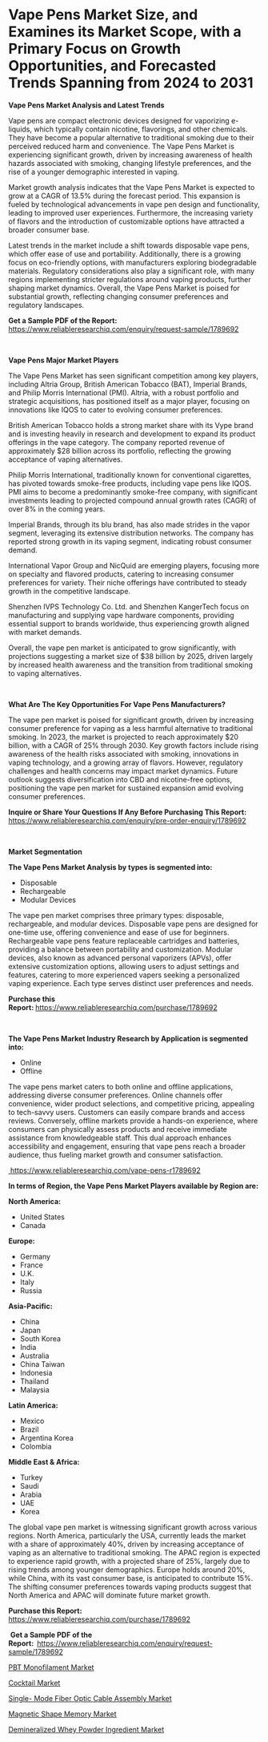 <p><h1>Vape Pens Market Size, and Examines its Market Scope, with a Primary Focus on Growth Opportunities, and Forecasted Trends Spanning from 2024 to 2031</h1></p><p><strong>Vape Pens Market Analysis and Latest Trends</strong></p>
<p><p>Vape pens are compact electronic devices designed for vaporizing e-liquids, which typically contain nicotine, flavorings, and other chemicals. They have become a popular alternative to traditional smoking due to their perceived reduced harm and convenience. The Vape Pens Market is experiencing significant growth, driven by increasing awareness of health hazards associated with smoking, changing lifestyle preferences, and the rise of a younger demographic interested in vaping.</p><p>Market growth analysis indicates that the Vape Pens Market is expected to grow at a CAGR of 13.5% during the forecast period. This expansion is fueled by technological advancements in vape pen design and functionality, leading to improved user experiences. Furthermore, the increasing variety of flavors and the introduction of customizable options have attracted a broader consumer base.</p><p>Latest trends in the market include a shift towards disposable vape pens, which offer ease of use and portability. Additionally, there is a growing focus on eco-friendly options, with manufacturers exploring biodegradable materials. Regulatory considerations also play a significant role, with many regions implementing stricter regulations around vaping products, further shaping market dynamics. Overall, the Vape Pens Market is poised for substantial growth, reflecting changing consumer preferences and regulatory landscapes.</p></p>
<p><strong>Get a Sample PDF of the Report:&nbsp;</strong> <a href="https://www.reliableresearchiq.com/enquiry/request-sample/1789692?utm_campaign=1117&utm_medium=2&utm_source=Github&utm_content=ia&utm_term=09102024&utm_id=vape-pens">https://www.reliableresearchiq.com/enquiry/request-sample/1789692</a></p>
<p>&nbsp;</p>
<p><strong>Vape Pens Major Market Players</strong></p>
<p><p>The Vape Pens Market has seen significant competition among key players, including Altria Group, British American Tobacco (BAT), Imperial Brands, and Philip Morris International (PMI). Altria, with a robust portfolio and strategic acquisitions, has positioned itself as a major player, focusing on innovations like IQOS to cater to evolving consumer preferences.</p><p>British American Tobacco holds a strong market share with its Vype brand and is investing heavily in research and development to expand its product offerings in the vape category. The company reported revenue of approximately $28 billion across its portfolio, reflecting the growing acceptance of vaping alternatives.</p><p>Philip Morris International, traditionally known for conventional cigarettes, has pivoted towards smoke-free products, including vape pens like IQOS. PMI aims to become a predominantly smoke-free company, with significant investments leading to projected compound annual growth rates (CAGR) of over 8% in the coming years.</p><p>Imperial Brands, through its blu brand, has also made strides in the vapor segment, leveraging its extensive distribution networks. The company has reported strong growth in its vaping segment, indicating robust consumer demand.</p><p>International Vapor Group and NicQuid are emerging players, focusing more on specialty and flavored products, catering to increasing consumer preferences for variety. Their niche offerings have contributed to steady growth in the competitive landscape.</p><p>Shenzhen IVPS Technology Co. Ltd. and Shenzhen KangerTech focus on manufacturing and supplying vape hardware components, providing essential support to brands worldwide, thus experiencing growth aligned with market demands.</p><p>Overall, the vape pen market is anticipated to grow significantly, with projections suggesting a market size of $38 billion by 2025, driven largely by increased health awareness and the transition from traditional smoking to vaping alternatives.</p></p>
<p>&nbsp;</p>
<p><strong>What Are The Key Opportunities For Vape Pens Manufacturers?</strong></p>
<p><p>The vape pen market is poised for significant growth, driven by increasing consumer preference for vaping as a less harmful alternative to traditional smoking. In 2023, the market is projected to reach approximately $20 billion, with a CAGR of 25% through 2030. Key growth factors include rising awareness of the health risks associated with smoking, innovations in vaping technology, and a growing array of flavors. However, regulatory challenges and health concerns may impact market dynamics. Future outlook suggests diversification into CBD and nicotine-free options, positioning the vape pen market for sustained expansion amid evolving consumer preferences.</p></p>
<p><strong>Inquire or Share Your Questions If Any Before Purchasing This Report:</strong> <a href="https://www.reliableresearchiq.com/enquiry/pre-order-enquiry/1789692?utm_campaign=1117&utm_medium=2&utm_source=Github&utm_content=ia&utm_term=09102024&utm_id=vape-pens">https://www.reliableresearchiq.com/enquiry/pre-order-enquiry/1789692</a></p>
<p>&nbsp;</p>
<p><strong>Market Segmentation</strong></p>
<p><strong>The Vape Pens Market Analysis by types is segmented into:</strong></p>
<p><ul><li>Disposable</li><li>Rechargeable</li><li>Modular Devices</li></ul></p>
<p><p>The vape pen market comprises three primary types: disposable, rechargeable, and modular devices. Disposable vape pens are designed for one-time use, offering convenience and ease of use for beginners. Rechargeable vape pens feature replaceable cartridges and batteries, providing a balance between portability and customization. Modular devices, also known as advanced personal vaporizers (APVs), offer extensive customization options, allowing users to adjust settings and features, catering to more experienced vapers seeking a personalized vaping experience. Each type serves distinct user preferences and needs.</p></p>
<p><strong>Purchase this Report:&nbsp;</strong><a href="https://www.reliableresearchiq.com/purchase/1789692?utm_campaign=1117&utm_medium=2&utm_source=Github&utm_content=ia&utm_term=09102024&utm_id=vape-pens">https://www.reliableresearchiq.com/purchase/1789692</a></p>
<p>&nbsp;</p>
<p><strong>The Vape Pens Market Industry Research by Application is segmented into:</strong></p>
<p><ul><li>Online</li><li>Offline</li></ul></p>
<p><p>The vape pens market caters to both online and offline applications, addressing diverse consumer preferences. Online channels offer convenience, wider product selections, and competitive pricing, appealing to tech-savvy users. Customers can easily compare brands and access reviews. Conversely, offline markets provide a hands-on experience, where consumers can physically assess products and receive immediate assistance from knowledgeable staff. This dual approach enhances accessibility and engagement, ensuring that vape pens reach a broader audience, thus fueling market growth and consumer satisfaction.</p></p>
<p><a href="https://www.reliableresearchiq.com/vape-pens-r1789692?utm_campaign=1117&utm_medium=2&utm_source=Github&utm_content=ia&utm_term=09102024&utm_id=vape-pens">&nbsp;https://www.reliableresearchiq.com/vape-pens-r1789692</a></p>
<p><strong>In terms of Region, the Vape Pens Market Players available by Region are:</strong></p>
<p>
    <p> <strong> North America: </strong>
        <ul>
            <li>United States</li>
            <li>Canada</li>
        </ul>
        </p> 
    <p> <strong> Europe: </strong>
        <ul>
            <li>Germany</li>
            <li>France</li>
            <li>U.K.</li>
            <li>Italy</li>
            <li>Russia</li>
        </ul>
        </p> 
    <p> <strong> Asia-Pacific: </strong>
        <ul>
            <li>China</li>
            <li>Japan</li>
            <li>South Korea</li>
            <li>India</li>
            <li>Australia</li>
            <li>China Taiwan</li>
            <li>Indonesia</li>
            <li>Thailand</li>
            <li>Malaysia</li>
        </ul>
        </p> 
    <p> <strong> Latin America: </strong>
        <ul>
            <li>Mexico</li>
            <li>Brazil</li>
            <li>Argentina Korea</li>
            <li>Colombia</li>
        </ul>
        </p> 
    <p> <strong> Middle East & Africa: </strong>
        <ul>
            <li>Turkey</li>
            <li>Saudi</li>
            <li>Arabia</li>
            <li>UAE</li>
            <li>Korea</li>
        </ul>
    </p>
    </p>
<p><p>The global vape pen market is witnessing significant growth across various regions. North America, particularly the USA, currently leads the market with a share of approximately 40%, driven by increasing acceptance of vaping as an alternative to traditional smoking. The APAC region is expected to experience rapid growth, with a projected share of 25%, largely due to rising trends among younger demographics. Europe holds around 20%, while China, with its vast consumer base, is anticipated to contribute 15%. The shifting consumer preferences towards vaping products suggest that North America and APAC will dominate future market growth.</p></p>
<p><strong>Purchase this Report: </strong><a href="https://www.reliableresearchiq.com/purchase/1789692?utm_campaign=1117&utm_medium=2&utm_source=Github&utm_content=ia&utm_term=09102024&utm_id=vape-pens">https://www.reliableresearchiq.com/purchase/1789692</a></p>
<p>&nbsp;<strong>Get a Sample PDF of the Report:&nbsp;&nbsp;</strong><a href="https://www.reliableresearchiq.com/enquiry/request-sample/1789692?utm_campaign=1117&utm_medium=2&utm_source=Github&utm_content=ia&utm_term=09102024&utm_id=vape-pens">https://www.reliableresearchiq.com/enquiry/request-sample/1789692</a></p>
<p><strong></strong></p>
<p><p><a href="https://www.linkedin.com/pulse/pioneering-growth-analyzing-global-pbt-monofilament-market-rjfwf?utm_campaign=1117&utm_medium=2&utm_source=Github&utm_content=ia&utm_term=09102024&utm_id=vape-pens">PBT Monofilament Market</a></p><p><a href="https://issuu.com/reportprime-2/docs/cocktail-market-size-2030.pptx_f5714bf82f8188?utm_campaign=1117&utm_medium=2&utm_source=Github&utm_content=ia&utm_term=09102024&utm_id=vape-pens">Cocktail Market</a></p><p><a href="https://github.com/cyndyeisoamsden/Market-Research-Report-List-1/blob/main/single-mode-fiber-optic-cable-assembly-market.md?utm_campaign=1117&utm_medium=2&utm_source=Github&utm_content=ia&utm_term=09102024&utm_id=vape-pens">Single- Mode Fiber Optic Cable Assembly Market</a></p><p><a href="https://www.linkedin.com/pulse/magnetic-shape-memory-market-segmentation-geographical-regions-x4dpf?utm_campaign=1117&utm_medium=2&utm_source=Github&utm_content=ia&utm_term=09102024&utm_id=vape-pens">Magnetic Shape Memory Market</a></p><p><a href="https://issuu.com/reportprime-2/docs/demineralized-whey-powder-ingredien_d893e76c83d28d?utm_campaign=1117&utm_medium=2&utm_source=Github&utm_content=ia&utm_term=09102024&utm_id=vape-pens">Demineralized Whey Powder Ingredient Market</a></p></p>